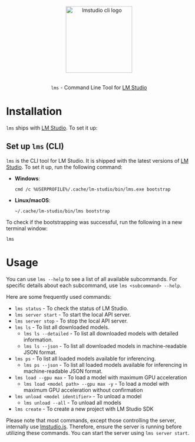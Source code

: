 <p align="center">
  <br/>
  <picture> 
    <source media="(prefers-color-scheme: dark)" srcset="https://files.lmstudio.ai/lms-dark.png">
    <source media="(prefers-color-scheme: light)" srcset="https://files.lmstudio.ai/lms-light.png">
    <img alt="lmstudio cli logo" src="https://files.lmstudio.ai/lms-light.png" width="180">
  </picture>
  <br/>
  <br/>
</p>

<p align="center"><bold><code>lms</code> - Command Line Tool for <a href="https://lmstudio.ai/">LM Studio</a></bold></p>

# Installation

`lms` ships with [LM Studio](https://lmstudio.ai/). To set it up:

## Set up `lms` (CLI)

`lms` is the CLI tool for LM Studio. It is shipped with the latest versions of [LM Studio](https://lmstudio.ai/). To set it up, run the following command:

- **Windows**:

  ```shell
  cmd /c %USERPROFILE%/.cache/lm-studio/bin/lms.exe bootstrap
  ```

- **Linux/macOS**:

  ```shell
  ~/.cache/lm-studio/bin/lms bootstrap
  ```

To check if the bootstrapping was successful, run the following in a new terminal window:

```shell
lms
```

# Usage

You can use `lms --help` to see a list of all available subcommands. For specific details about each subcommand, use `lms <subcommand> --help`.

Here are some frequently used commands:

- `lms status` - To check the status of LM Studio.
- `lms server start` - To start the local API server.
- `lms server stop` - To stop the local API server.
- `lms ls` - To list all downloaded models.
  - `lms ls --detailed` - To list all downloaded models with detailed information.
  - `lms ls --json` - To list all downloaded models in machine-readable JSON format.
- `lms ps` - To list all loaded models available for inferencing.
  - `lms ps --json` - To list all loaded models available for inferencing in machine-readable JSON format.
- `lms load --gpu max` - To load a model with maximum GPU acceleration
  - `lms load <model path> --gpu max -y` - To load a model with maximum GPU acceleration without confirmation
- `lms unload <model identifier>` - To unload a model
  - `lms unload --all` - To unload all models
- `lms create` - To create a new project with LM Studio SDK

Please note that most commands, except those controlling the server, internally use [lmstudio.js](https://github.com/lmstudio-ai/lmstudio.js). Therefore, ensure the server is running before utilizing these commands. You can start the server using `lms server start`.
